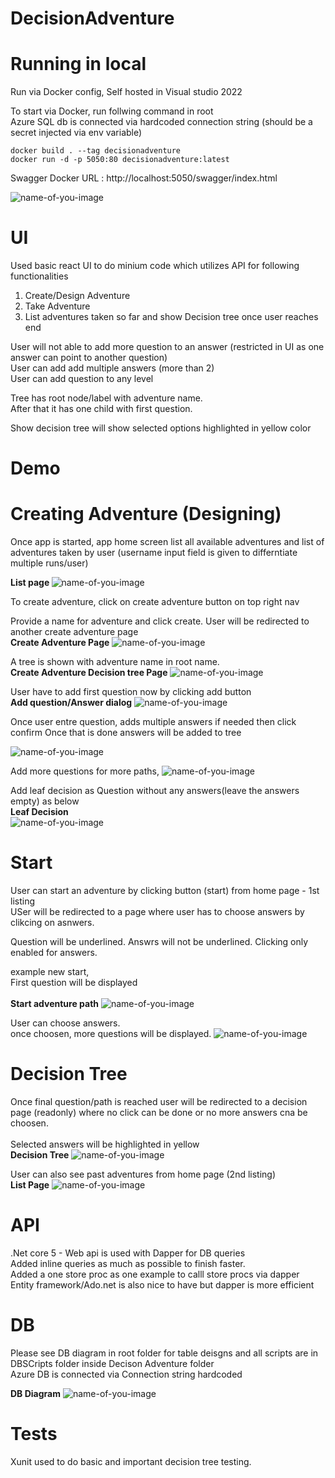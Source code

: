 # DecisionAdventure

# Running in local
Run via Docker config, Self hosted in Visual studio 2022 <br />

To start via Docker, run follwing command in root <br />
Azure SQL db is connected via hardcoded connection string (should be a secret injected via env variable) <br />

```
docker build . --tag decisionadventure
docker run -d -p 5050:80 decisionadventure:latest
```

Swagger Docker URL : http://localhost:5050/swagger/index.html   

![name-of-you-image](https://github.com/pandurd/DecisionAdventure/raw/master/DemoScreenshots/Swagger.jpg)


# UI
Used basic react UI to do minium code which utilizes API for following functionalities  <br />

1. Create/Design Adventure <br />
2. Take Adventure <br />
3. List adventures taken so far and show Decision tree once user reaches end <br />

User will not able to add more question to an answer (restricted in UI as one answer can point to another question) <br />
User can add add multiple answers (more than 2) <br />
User can add question to any level <br />

Tree has root node/label with adventure name. <br />
After that it has one child with first question. <br />

Show decision tree will show selected options highlighted in yellow color <br />

# Demo

# Creating Adventure (Designing)

Once app is started, app home screen list all available adventures and list of adventures taken by user (username input field is given to differntiate multiple runs/user)
<br />

 <strong>List page </strong>
![name-of-you-image](https://github.com/pandurd/DecisionAdventure/raw/master/DemoScreenshots/ListOfAdventure%20and%20List%20of%20taken.jpg) 

To create adventure, click on create adventure button on top right nav
<br />

Provide a name for adventure and click create. User will be redirected to another create adventure page
 <br /><strong>Create Adventure Page</strong>
![name-of-you-image](https://github.com/pandurd/DecisionAdventure/raw/master/DemoScreenshots/CreateAdventure%20-1.jpg)

A tree is shown with adventure name in root name.
<br />
 <strong>Create Adventure Decision tree Page</strong>
![name-of-you-image](https://github.com/pandurd/DecisionAdventure/raw/master/DemoScreenshots/CreateAdventure%20-2.jpg)

User have to add first question now by clicking add button
  <br /> <strong>Add question/Answer dialog</strong>
![name-of-you-image](https://github.com/pandurd/DecisionAdventure/raw/master/DemoScreenshots/CreateAdventure%20-%20AddQuestionwithAnswers.jpg)

Once user entre question, adds multiple answers if needed then click confirm
Once that is done answers will be added to tree

![name-of-you-image](https://github.com/pandurd/DecisionAdventure/raw/master/DemoScreenshots/CreateAdventure%20-%20QuestionAdded.jpg)


Add more questions for more paths,
![name-of-you-image](https://github.com/pandurd/DecisionAdventure/raw/master/DemoScreenshots/CreateAdventure%20-%20AddMoreQuestionWithAnswer%20-%20End%20the%20path%20with%20question%20without%20answer.jpg)


Add leaf decision as Question without any answers(leave the answers empty) as below
 <br /><strong>Leaf Decision</strong><br />
![name-of-you-image](https://github.com/pandurd/DecisionAdventure/raw/master/DemoScreenshots/StartAdventure%20-%20LastQuestion.jpg)
 

# Start

User can start an adventure by clicking button (start) from home page - 1st listing <br />
USer will be redirected to a page where user has to choose answers by clikcing on asnwers. <br />

Question will be underlined. Answrs will not be underlined. Clicking only enabled for answers. <br />

example new start, <br />
First question will be displayed <br />
 <br /> <strong>Start adventure path</strong>
![name-of-you-image](https://github.com/pandurd/DecisionAdventure/raw/master/DemoScreenshots/StartAdventure%20-1.jpg)

User can choose answers. <br />
once choosen, more questions will be displayed.
![name-of-you-image](https://github.com/pandurd/DecisionAdventure/raw/master/DemoScreenshots/StartAdventure%20-2.jpg)

# Decision Tree
Once final question/path is reached user will be redirected to a decision page (readonly) where no click can be done or no more answers cna be choosen. <br />
<br />
Selected answers will be highlighted in yellow 
  <br /> <strong>Decision Tree</strong>
![name-of-you-image](https://github.com/pandurd/DecisionAdventure/raw/master/DemoScreenshots/LastQuestion-DecisonTree.jpg)

User can also see past adventures from home page (2nd listing)
 <br />   <strong>List Page</strong>
![name-of-you-image](https://github.com/pandurd/DecisionAdventure/raw/master/DemoScreenshots/ListOfTakenUpdatedAfterLastQuestion.jpg)

# API
.Net core 5 - Web api is used with Dapper for DB queries <br />
Added inline queries as much as possible to finish faster. <br />
Added a one store proc as one example to calll store procs via dapper <br />
Entity framework/Ado.net is also nice to have but dapper is more efficient <br />

# DB
Please see DB diagram in root folder for table deisgns and all scripts are in DBSCripts folder inside Decison Adventure folder <br />
Azure DB is connected via Connection string hardcoded <br />

   <strong>DB Diagram</strong>
![name-of-you-image](https://github.com/pandurd/DecisionAdventure/raw/master/DBDiagram.jpg) 

#  Tests
Xunit used to do basic and important decision tree testing. <br />

